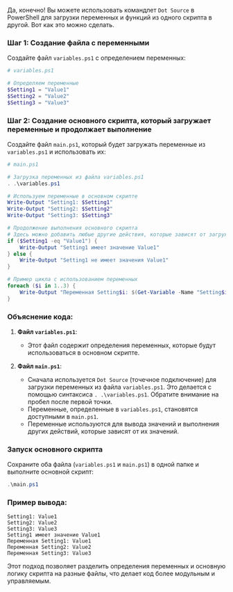 Да, конечно! Вы можете использовать командлет `Dot Source` в PowerShell для загрузки переменных и функций из одного скрипта в другой. Вот как это можно сделать.

### Шаг 1: Создание файла с переменными

Создайте файл `variables.ps1` с определением переменных:

```powershell
# variables.ps1

# Определяем переменные
$Setting1 = "Value1"
$Setting2 = "Value2"
$Setting3 = "Value3"
```

### Шаг 2: Создание основного скрипта, который загружает переменные и продолжает выполнение

Создайте файл `main.ps1`, который будет загружать переменные из `variables.ps1` и использовать их:

```powershell
# main.ps1

# Загрузка переменных из файла variables.ps1
. .\variables.ps1

# Используем переменные в основном скрипте
Write-Output "Setting1: $Setting1"
Write-Output "Setting2: $Setting2"
Write-Output "Setting3: $Setting3"

# Продолжение выполнения основного скрипта
# Здесь можно добавить любые другие действия, которые зависят от загруженных переменных
if ($Setting1 -eq "Value1") {
    Write-Output "Setting1 имеет значение Value1"
} else {
    Write-Output "Setting1 не имеет значения Value1"
}

# Пример цикла с использованием переменных
foreach ($i in 1..3) {
    Write-Output "Переменная Setting$i: $(Get-Variable -Name "Setting$i" -ValueOnly)"
}
```

### Объяснение кода:

1. **Файл `variables.ps1`**:
   - Этот файл содержит определения переменных, которые будут использоваться в основном скрипте.

2. **Файл `main.ps1`**:
   - Сначала используется `Dot Source` (точечное подключение) для загрузки переменных из файла `variables.ps1`. Это делается с помощью синтаксиса `. .\variables.ps1`. Обратите внимание на пробел после первой точки.
   - Переменные, определенные в `variables.ps1`, становятся доступными в `main.ps1`.
   - Переменные используются для вывода значений и выполнения других действий, которые зависят от их значений.

### Запуск основного скрипта

Сохраните оба файла (`variables.ps1` и `main.ps1`) в одной папке и выполните основной скрипт:

```powershell
.\main.ps1
```

### Пример вывода:

```plaintext
Setting1: Value1
Setting2: Value2
Setting3: Value3
Setting1 имеет значение Value1
Переменная Setting1: Value1
Переменная Setting2: Value2
Переменная Setting3: Value3
```

Этот подход позволяет разделить определения переменных и основную логику скрипта на разные файлы, что делает код более модульным и управляемым.